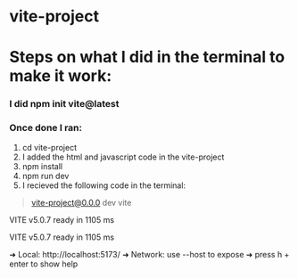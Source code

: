 # vite-project
# Steps on what I did in the terminal to make it work:
###  I did npm init vite@latest
### Once done I ran: 
1. cd vite-project
2. I added the html and javascript code in the vite-project
3. npm install
4. npm run dev
5. I recieved the following code in the terminal:

> vite-project@0.0.0 dev
> vite


  VITE v5.0.7  ready in 1105 ms       


  VITE v5.0.7  ready in 1105 ms 

  ➜  Local:   http://localhost:5173/
  ➜  Network: use --host to expose
  ➜  press h + enter to show help
